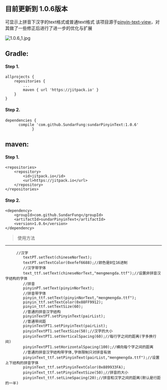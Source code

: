 
## 目前更新到 1.0.6版本

可显示上拼音下汉字的text格式或普通text格式 该项目源于[pinyin-text-view](https://github.com/titanseason/pinyin-text-view)，对其做了一些修正后进行了进一步的优化与扩展


![1.0.6_1.jpg](http://upload-images.jianshu.io/upload_images/4905074-52608f6c5de9b05c.jpg?imageMogr2/auto-orient/strip%7CimageView2/2/w/600)


## Gradle:

#### Step 1.
```
allprojects {
	repositories {
		...
		maven { url 'https://jitpack.io' }
	}
}
```
#### Step 2.
```
dependencies {
      compile 'com.github.SundarFung:sundarPinyinText:1.0.6'
            }
```
## maven:

#### Step 1.

```
<repositories>
	<repository>
	    <id>jitpack.io</id>
	    <url>https://jitpack.io</url>
	</repository>
</repositories>
```
#### Step 2.

```
<dependency>
    <groupId>com.github.SundarFung</groupId>
    <artifactId>sundarPinyinText</artifactId>
    <version>1.0.6</version>
</dependency>
```

> 使用方法
***
```
   	 //汉字
        textPT.setText(chineseNorText);
        textPT.setTextColor(0xefef6688);//颜色是8位16进制
        //汉字带字体
        text_ttf.setText(chineseNorText,"mengmengda.ttf");//设置非拼音汉字结构的字体
        //拼音
        pinyinPT.setText(pinyinNorText);
        //拼音带字体
        pinyin_ttf.setText(pinyinNorText,"mengmengda.ttf");
        pinyin_ttf.setTextColor(0x88FF9912);
        pinyin_ttf.setTextSize(60);
        //普通的拼音汉字结构
        pinyinTextPT.setPinyinText(pairList);
        //普通带间距
        pinyinTextPT1.setPinyinText(pairList);
        pinyinTextPT1.setTextSize(50);//汉字的大小
        pinyinTextPT1.setVerticalSpacing(60);//每行字之间的距离(字多换行间)
        pinyinTextPT1.setHorizontalSpacing(100);//横向每个字之间的距离
        //普通的拼音汉字结构带字体,字体限制只对拼音有效
        pinyinText_ttf.setPinyinText(pairList,"mengmengda.ttf");//设置上下结构的拼音字体
        pinyinText_ttf.setPinyinTextColor(0x889933FA);
        pinyinText_ttf.setPinyinTextSize(50);//拼音的大小
        pinyinText_ttf.setLineSpacing(20);//拼音和汉字之间的距离(默认是行距的一半)
```
